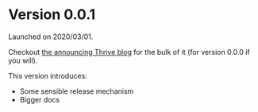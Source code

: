 # Version 0.0.1

Launched on 2020/03/01.

Checkout [the announcing Thrive blog](https://dev.to/https://dev.to/horia141/announcing-jupiter-bf3) for the bulk of it
(for version 0.0.0 if you will).

This version introduces:

* Some sensible release mechanism
* Bigger docs
